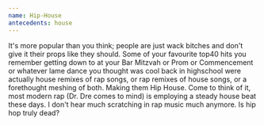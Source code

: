 ```yaml
---
name: Hip-House
antecedents: house
---
```


It's more popular than you think; people are just wack bitches and don't
give it their props like they should. Some of your favourite top40 hits
you remember getting down to at your Bar Mitzvah or Prom or Commencement
or whatever lame dance you thought was cool back in highschool were
actually house remixes of rap songs, or rap remixes of house songs, or a
forethought meshing of both. Making them Hip House. Come to think of it,
most modern rap (Dr. Dre comes to mind) is employing a steady house beat
these days. I don't hear much scratching in rap music much anymore. Is
hip hop truly dead?
